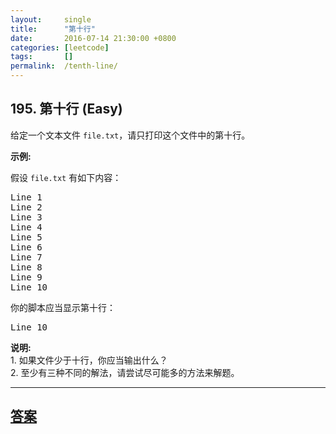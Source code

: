 ```yaml
---
layout:     single
title:      "第十行"
date:       2016-07-14 21:30:00 +0800
categories: [leetcode]
tags:       []
permalink:  /tenth-line/
---
```


## 195. 第十行 (Easy)

<p>给定一个文本文件&nbsp;<code>file.txt</code>，请只打印这个文件中的第十行。</p>

<p><strong>示例:</strong></p>

<p>假设&nbsp;<code>file.txt</code> 有如下内容：</p>

<pre>Line 1
Line 2
Line 3
Line 4
Line 5
Line 6
Line 7
Line 8
Line 9
Line 10
</pre>

<p>你的脚本应当显示第十行：</p>

<pre>Line 10
</pre>

<p><strong>说明:</strong><br>
1. 如果文件少于十行，你应当输出什么？<br>
2. 至少有三种不同的解法，请尝试尽可能多的方法来解题。</p>

---

## [答案](https://github.com/openset/leetcode/tree/master/problems/tenth-line)
